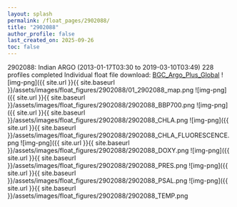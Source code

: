 ```yaml
---
layout: splash
permalink: /float_pages/2902088/
title: "2902088"
author_profile: false
last_created_on: 2025-09-26
toc: false
---
```

 
2902088: Indian ARGO (2013-01-17T03:30 to 2019-03-10T03:49)
228 profiles completed
Individual float file download: [BGC_Argo_Plus_Global](https://ftp.soest.hawaii.edu/bgc_argo_plus/Individual_Floats/outliers_removed/2902088_Sprof_processed.nc)
![img-png]({{ site.url }}{{ site.baseurl }}/assets/images/float_figures/2902088/01_2902088_map.png
![img-png]({{ site.url }}{{ site.baseurl }}/assets/images/float_figures/2902088/2902088_BBP700.png
![img-png]({{ site.url }}{{ site.baseurl }}/assets/images/float_figures/2902088/2902088_CHLA.png
![img-png]({{ site.url }}{{ site.baseurl }}/assets/images/float_figures/2902088/2902088_CHLA_FLUORESCENCE.png
![img-png]({{ site.url }}{{ site.baseurl }}/assets/images/float_figures/2902088/2902088_DOXY.png
![img-png]({{ site.url }}{{ site.baseurl }}/assets/images/float_figures/2902088/2902088_PRES.png
![img-png]({{ site.url }}{{ site.baseurl }}/assets/images/float_figures/2902088/2902088_PSAL.png
![img-png]({{ site.url }}{{ site.baseurl }}/assets/images/float_figures/2902088/2902088_TEMP.png
